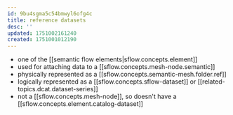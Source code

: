 ```yaml
---
id: 9bu4sgma5c54bmwyl6ofg4c
title: reference datasets
desc: ''
updated: 1751002161240
created: 1751001012190
---
```


- one of the [[semantic flow elements|sflow.concepts.element]]
- used for attaching data to a [[sflow.concepts.mesh-node.semantic]]
- physically represented as a [[sflow.concepts.semantic-mesh.folder.ref]]
- logically represented as a [[sflow.concepts.sflow-dataset]] or [[related-topics.dcat.dataset-series]]
- not a [[sflow.concepts.mesh-node]], so doesn't have a [[sflow.concepts.element.catalog-dataset]]